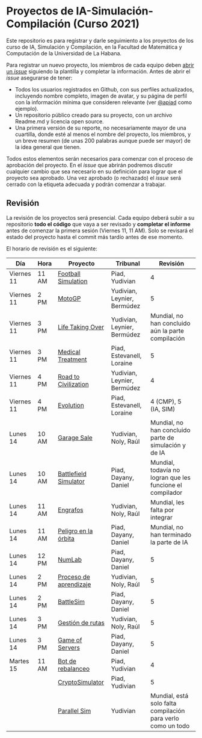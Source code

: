 # Proyectos de IA-Simulación-Compilación (Curso 2021)

Este repositorio es para registrar y darle seguimiento a los proyectos de los curso de IA, Simulación y Compilación, en la Facultad de Matemática y Computación de la Universidad de La Habana.

Para registrar un nuevo proyecto, los miembros de cada equipo deben [abrir un _issue_](https://github.com/matcom/ia-sim-cmp-21/issues/new?assignees=&labels=En+revisi%C3%B3n&template=registro-de-proyecto.md&title=) siguiendo la plantilla y completar la información. Antes de abrir el _issue_ asegurarse de tener:

- Todos los usuarios registrados en Github, con sus perfiles actualizados, incluyendo nombre completo, imagen de avatar, y su página de perfil con la información mínima que consideren relevante (ver [@apiad](https://github.com/apiad) como ejemplo).
- Un repositorio público creado para su proyecto, con un archivo Readme.md y licencia open source.
- Una primera versión de su reporte, no necesariamente mayor de una cuartilla, donde esté al menos el nombre del proyecto, los miembros, y un breve resumen (de unas 200 palabras aunque puede ser mayor) de la idea general que tienen.

Todos estos elementos serán necesarios para comenzar con el proceso de aprobación del proyecto.
En el _issue_ que abrirán podremos discutir cualquier cambio que sea necesario en su definición para lograr que el proyecto sea aprobado.
Una vez aprobado (o rechazado) el _issue_ será cerrado con la etiqueta adecuada y podrán comenzar a trabajar.

## Revisión

La revisión de los proyectos será presencial. Cada equipo deberá subir a su repositorio **todo el código** que vaya a ser revisado y **completar el informe** antes de comenzar la primera sesión (Viernes 11, 11 AM). Solo se revisará el estado del proyecto hasta el commit más tardío antes de ese momento.

El horario de revisión es el siguiente:

| **Día** | **Hora** | **Proyecto** | **Tribunal** | **Revisión** |
|---------|----------|--------------|--------------|--------------|
| Viernes 11 | 11 AM | [Football Simulation](https://github.com/matcom/ia-sim-cmp-21/issues/4) | Piad, Yudivian | 4 |
| Viernes 11 | 2 PM  | [MotoGP](https://github.com/matcom/ia-sim-cmp-21/issues/1) | Yudivian, Leynier, Bermúdez | 5 |
| Viernes 11 | 3 PM  | [Life Taking Over](https://github.com/matcom/ia-sim-cmp-21/issues/10) | Yudivian, Leynier, Bermúdez | Mundial, no han concluido aún la parte compilación|
| Viernes 11 | 3 PM  | [Medical Treatment](https://github.com/matcom/ia-sim-cmp-21/issues/12) | Piad, Estevanell, Loraine | 5 |
| Viernes 11 | 4 PM  | [Road to Civilization](https://github.com/matcom/ia-sim-cmp-21/issues/6) | Yudivian, Leynier, Bermúdez | 4 |
| Viernes 11 | 4 PM  | [Evolution](https://github.com/matcom/ia-sim-cmp-21/issues/7) | Piad, Estevanell, Loraine | 4 (CMP), 5 (IA, SIM) |
| Lunes 14   | 10 AM | [Garage Sale](https://github.com/matcom/ia-sim-cmp-21/issues/18) | Yudivian, Noly, Raúl | Mundial, no han concluido parte de simulación y de IA|
| Lunes 14   | 10 AM | [Battlefield Simulator](https://github.com/matcom/ia-sim-cmp-21/issues/17) | Piad, Dayany, Daniel | Mundial, todavía no logran que les funcione el compilador|
| Lunes 14   | 11 AM | [Engrafos](https://github.com/matcom/ia-sim-cmp-21/issues/15) | Yudivian, Noly, Raúl | Mundial, les falta por integrar|
| Lunes 14   | 11 AM | [Peligro en la órbita](https://github.com/matcom/ia-sim-cmp-21/issues/14) | Piad, Dayany, Daniel | Mundial, no han terminado la parte de IA|
| Lunes 14   | 12 PM | [NumLab](https://github.com/matcom/ia-sim-cmp-21/issues/13) | Piad, Dayany, Daniel | 5|
| Lunes 14   | 2 PM  | [Proceso de aprendizaje](https://github.com/matcom/ia-sim-cmp-21/issues/11) | Yudivian, Noly, Raúl | 5 |
| Lunes 14   | 2 PM  | [BattleSim](https://github.com/matcom/ia-sim-cmp-21/issues/9) | Piad, Dayany, Daniel | 5 | 
| Lunes 14   | 3 PM  | [Gestión de rutas](https://github.com/matcom/ia-sim-cmp-21/issues/3) | Yudivian, Noly, Raúl | 5 |
| Lunes 14   | 3 PM  | [Game of Servers](https://github.com/matcom/ia-sim-cmp-21/issues/8) | Piad, Dayany, Daniel | 5 |
| Martes 15  | 11 AM | [Bot de rebalanceo](https://github.com/matcom/ia-sim-cmp-21/issues/5) | Piad, Yudivian | 4 |
|            |       | [CryptoSimulator](https://github.com/matcom/ia-sim-cmp-21/issues/19) | Piad, Yudivian | 5 |
|            |       | [Parallel Sim](https://github.com/VictorLantigua/ParallelismSimulation.git) | Yudivian | Mundial, está solo falta compilación para verlo como un todo|
